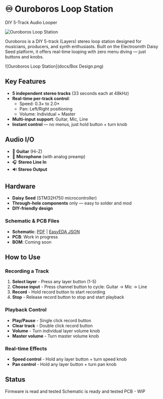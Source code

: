 # ♾️ Ouroboros Loop Station
DIY 5-Track Audio Looper

![Ouroboros Loop Station](docs/ouroboros-banner.png)

Ouroboros is a DIY 5-track (Layers) stereo loop station designed for musicians, producers, and synth enthusiasts.
Built on the Electrosmith Daisy Seed platform, it offers real-time looping with zero menu diving — just buttons and knobs.



![Ouroboros Loop Station](docs/Box Design.png)




## Key Features

- **5 independent stereo tracks** (33 seconds each at 48kHz)
- **Real-time per-track control**:
  - Speed: 0.3× to 2.0×
  - Pan: Left/Right positioning  
  - Volume: Individual + Master
- **Multi-input support**: Guitar, Mic, Line
- **Instant control** — no menus, just hold button + turn knob

## Audio I/O

- 🎸 **Guitar** (Hi-Z)
- 🎤 **Microphone** (with analog preamp)
- 🎧 **Stereo Line In**
- 🔊 **Stereo Output**

## Hardware

- **Daisy Seed** (STM32H750 microcontroller)
- **Through-hole components** only — easy to solder and mod
- **DIY-friendly design**

### Schematic & PCB Files

- **Schematic**: [PDF](Hardware/Schematic/Schematic_Ouroboros-Loop-Station-rev.0.7_2025-08-07.pdf) | [EasyEDA JSON](Hardware/Schematic/SCH_Ouroboros-Loop-Station-rev.0.7_2025-08-07.json)
- **PCB**: Work in progress
- **BOM**: Coming soon


## How to Use

### Recording a Track
1. **Select layer** - Press any layer button (1-5)
2. **Choose input** - Press channel button to cycle: Guitar → Mic → Line
3. **Record** - Hold record button to start recording
4. **Stop** - Release record button to stop and start playback

### Playback Control  
- **Play/Pause** - Single click record button
- **Clear track** - Double click record button
- **Volume** - Turn individual layer volume knob
- **Master volume** - Turn master volume knob

### Real-time Effects
- **Speed control** - Hold any layer button + turn speed knob
- **Pan control** - Hold any layer button + turn pan knob

## Status
Firmware is read and tested
Schematic is ready and tested
PCB - WIP
